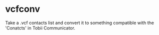 # vcfconv
Take a .vcf contacts list and convert it to something compatible with the 'Conatcts' in Tobii Communicator.
